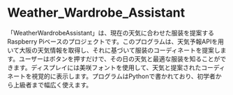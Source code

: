 # Weather_Wardrobe_Assistant
「WeatherWardrobeAssistant」は、現在の天気に合わせた服装を提案するRaspberry Piベースのプロジェクトです。このプログラムは、天気予報APIを用いて大阪の天気情報を取得し、それに基づいて服装のコーディネートを提案します。ユーザーはボタンを押すだけで、その日の天気と最適な服装を知ることができます。ディスプレイには美咲フォントを使用して、天気と提案されたコーディネートを視覚的に表示します。プログラムはPythonで書かれており、初学者から上級者まで幅広く使えます。
